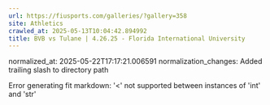 ```yaml
---
url: https://fiusports.com/galleries/?gallery=358
site: Athletics
crawled_at: 2025-05-13T10:04:42.894992
title: BVB vs Tulane | 4.26.25 - Florida International University
---
```

normalized_at: 2025-05-22T17:17:21.006591
normalization_changes: Added trailing slash to directory path

Error generating fit markdown: '<' not supported between instances of 'int' and 'str'